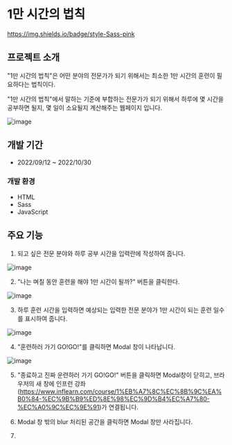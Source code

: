 # 1만 시간의 법칙

https://img.shields.io/badge/style-Sass-pink

## 프로젝트 소개

"1만 시간의 법칙"은 어떤 분야의 전문가가 되기 위해서는 최소한 1만 시간의 훈련이 필요하다는 법칙이다.

"1만 시간의 법칙"에서 말하는 기준에 부합하는 전문가가 되기 위해서 하루에 몇 시간을 공부하면 될지, 몇 일이 소요될지 계산해주는 웹페이지 입니다.

![image](https://user-images.githubusercontent.com/90930391/198871992-a7eb023f-84ce-4fbb-b8b0-2cf487a1a7ca.png)

## 개발 기간

- 2022/09/12 ~ 2022/10/30

### 개발 환경

- HTML
- Sass
- JavaScript

## 주요 기능

1. 되고 싶은 전문 분야와 하루 공부 시간을 입력란에 작성하여 줍니다.

![image](https://user-images.githubusercontent.com/90930391/198872149-7c2ae2be-3d46-4d85-83e2-3c7df4d19bbb.png)

2. "나는 며칠 동안 훈련을 해야 1만 시간이 될까?" 버튼을 클릭한다.

![image](https://user-images.githubusercontent.com/90930391/198872130-70a27fb9-0bca-4fab-9e57-96dd3d3c4f35.png)

3. 하루 훈련 시간을 입력하면 예상되는 입력한 전문 분야가 1만 시간이 되는 훈련 일수를 표시하여 줍니다.

![image](https://user-images.githubusercontent.com/90930391/198872215-7f75489f-87dd-4d9a-abde-4eadd8a49680.png)

4. "훈련하러 가기 GO!GO!"를 클릭하면 Modal 창이 나타납니다.

![image](https://user-images.githubusercontent.com/90930391/198872250-e93269f7-5e8c-4f90-ac5b-add856a46c4f.png)

5. "종료하고 진짜 운련하러 가기 GO!GO!" 버튼을 클릭하면 Modal창이 닫히고, 브라우저의 새 창에 인프런 강좌(https://www.inflearn.com/course/1%EB%A7%8C%EC%8B%9C%EA%B0%84-%EC%9B%B9%ED%8E%98%EC%9D%B4%EC%A7%80-%EC%A0%9C%EC%9E%91)가 연결됩니다.

6. Modal 창 밖의 blur 처리된 공간을 클릭하면 Modal 창만 사라집니다.

7.
